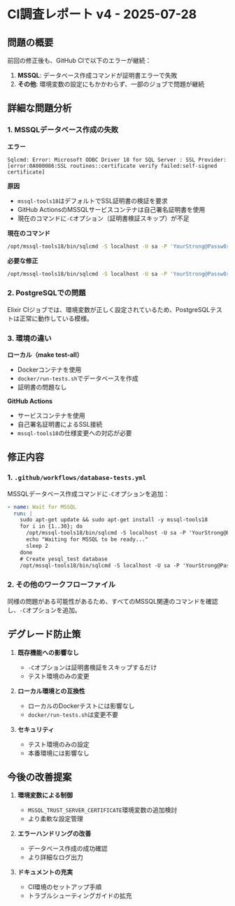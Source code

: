 # CI調査レポート v4 - 2025-07-28

## 問題の概要

前回の修正後も、GitHub CIで以下のエラーが継続：

1. **MSSQL**: データベース作成コマンドが証明書エラーで失敗
2. **その他**: 環境変数の設定にもかかわらず、一部のジョブで問題が継続

## 詳細な問題分析

### 1. MSSQLデータベース作成の失敗

**エラー**
```
Sqlcmd: Error: Microsoft ODBC Driver 18 for SQL Server : SSL Provider: [error:0A000086:SSL routines::certificate verify failed:self-signed certificate]
```

**原因**
- `mssql-tools18`はデフォルトでSSL証明書の検証を要求
- GitHub ActionsのMSSQLサービスコンテナは自己署名証明書を使用
- 現在のコマンドに`-C`オプション（証明書検証スキップ）が不足

**現在のコマンド**
```bash
/opt/mssql-tools18/bin/sqlcmd -S localhost -U sa -P 'YourStrong@Passw0rd' -Q "CREATE DATABASE yesql_test" || true
```

**必要な修正**
```bash
/opt/mssql-tools18/bin/sqlcmd -S localhost -U sa -P 'YourStrong@Passw0rd' -Q "CREATE DATABASE yesql_test" -C || true
```

### 2. PostgreSQLでの問題

Elixir CIジョブでは、環境変数が正しく設定されているため、PostgreSQLテストは正常に動作している模様。

### 3. 環境の違い

**ローカル（make test-all）**
- Dockerコンテナを使用
- `docker/run-tests.sh`でデータベースを作成
- 証明書の問題なし

**GitHub Actions**
- サービスコンテナを使用
- 自己署名証明書によるSSL接続
- `mssql-tools18`の仕様変更への対応が必要

## 修正内容

### 1. `.github/workflows/database-tests.yml`

MSSQLデータベース作成コマンドに`-C`オプションを追加：

```yaml
- name: Wait for MSSQL
  run: |
    sudo apt-get update && sudo apt-get install -y mssql-tools18
    for i in {1..30}; do
      /opt/mssql-tools18/bin/sqlcmd -S localhost -U sa -P 'YourStrong@Passw0rd' -Q 'SELECT 1' -b -No -C && break
      echo "Waiting for MSSQL to be ready..."
      sleep 2
    done
    # Create yesql_test database
    /opt/mssql-tools18/bin/sqlcmd -S localhost -U sa -P 'YourStrong@Passw0rd' -Q "CREATE DATABASE yesql_test" -C || true
```

### 2. その他のワークフローファイル

同様の問題がある可能性があるため、すべてのMSSQL関連のコマンドを確認し、`-C`オプションを追加。

## デグレード防止策

1. **既存機能への影響なし**
   - `-C`オプションは証明書検証をスキップするだけ
   - テスト環境のみの変更

2. **ローカル環境との互換性**
   - ローカルのDockerテストには影響なし
   - `docker/run-tests.sh`は変更不要

3. **セキュリティ**
   - テスト環境のみの設定
   - 本番環境には影響なし

## 今後の改善提案

1. **環境変数による制御**
   - `MSSQL_TRUST_SERVER_CERTIFICATE`環境変数の追加検討
   - より柔軟な設定管理

2. **エラーハンドリングの改善**
   - データベース作成の成功確認
   - より詳細なログ出力

3. **ドキュメントの充実**
   - CI環境のセットアップ手順
   - トラブルシューティングガイドの拡充